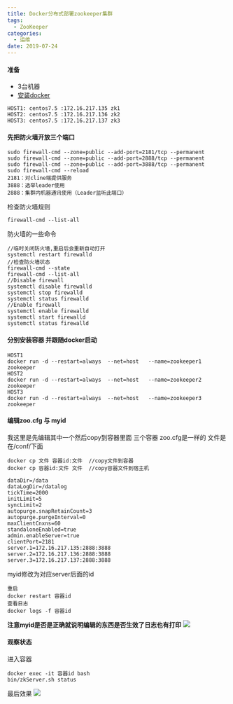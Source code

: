 ```yaml
---
title: Docker分布式部署zookeeper集群
tags:
  - ZooKeeper
categories:
  - 运维
date: 2019-07-24
---
```


#### 准备
- 3台机器
- [安装docker](https://yakax.github.io/2018/11/05/%E5%AD%A6%E4%B9%A0docker%E5%B9%B6%E5%AE%89%E8%A3%85%E4%B8%80%E4%B8%AA%E8%87%AA%E5%90%AF%E5%8A%A8MySQL8/)

```
HOST1: centos7.5 :172.16.217.135 zk1
HOST2: centos7.5 :172.16.217.136 zk2
HOST3: centos7.5 :172.16.217.137 zk3
```

<!--more-->

#### 先把防火墙开放三个端口
```
sudo firewall-cmd --zone=public --add-port=2181/tcp --permanent
sudo firewall-cmd --zone=public --add-port=2888/tcp --permanent
sudo firewall-cmd --zone=public --add-port=3888/tcp --permanent
sudo firewall-cmd --reload
2181：对cline端提供服务
3888：选举leader使用
2888：集群内机器通讯使用（Leader监听此端口）
```
检查防火墙规则
```
firewall-cmd --list-all
```
防火墙的一些命令
```
//临时关闭防火墙,重启后会重新自动打开
systemctl restart firewalld
//检查防火墙状态
firewall-cmd --state
firewall-cmd --list-all
//Disable firewall
systemctl disable firewalld
systemctl stop firewalld
systemctl status firewalld
//Enable firewall
systemctl enable firewalld
systemctl start firewalld
systemctl status firewalld
```

#### 分别安装容器 并跟随docker启动
```
HOST1
docker run -d --restart=always  --net=host   --name=zookeeper1 zookeeper
HOST2
docker run -d --restart=always  --net=host   --name=zookeeper2 zookeeper
HOST3
docker run -d --restart=always  --net=host   --name=zookeeper3 zookeeper
```

#### 编辑zoo.cfg 与 myid
我这里是先编辑其中一个然后copy到容器里面 三个容器 zoo.cfg是一样的 文件是在/conf/下面
```
docker cp 文件 容器id:文件  //copy文件到容器
docker cp 容器id:文件 文件  //copy容器文件到宿主机
```

```
dataDir=/data
dataLogDir=/datalog
tickTime=2000
initLimit=5
syncLimit=2
autopurge.snapRetainCount=3
autopurge.purgeInterval=0
maxClientCnxns=60
standaloneEnabled=true
admin.enableServer=true
clientPort=2181
server.1=172.16.217.135:2888:3888
server.2=172.16.217.136:2888:3888
server.3=172.16.217.137:2888:3888
```
myid修改为对应server后面的id 
```
重启
docker restart 容器id
查看日志
docker logs -f 容器id
```
**注意myid是否是正确就说明编辑的东西是否生效了日志也有打印**
![](https://yakax.oss-cn-hangzhou.aliyuncs.com/blog/zookeeper/%E9%9B%86%E7%BE%A4%E6%90%AD%E5%BB%BA/2.png)

#### 观察状态
进入容器
```
docker exec -it 容器id bash
bin/zkServer.sh status
```

最后效果
![](https://yakax.oss-cn-hangzhou.aliyuncs.com/blog/zookeeper/%E9%9B%86%E7%BE%A4%E6%90%AD%E5%BB%BA/1.png)